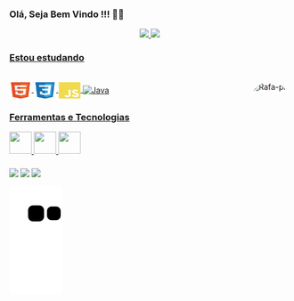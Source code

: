 ###  Olá, Seja Bem Vindo !!! 👋🏾
<div align="center">
  <a href="https://github.com/Gabriel-AndradeWeb
">
  <img height="160em" src="https://github-readme-stats.vercel.app/api?username=Gabriel-AndradeWeb&show_icons=true&theme=highcontrast&include_all_commits=true&count_private=true"/>
  <img height="160em" src="https://github-readme-stats.vercel.app/api/top-langs/?username=Gabriel-AndradeWeb&layout=compact&langs_count=7&theme=highcontrast"/>
</div>
  
  
### Estou estudando
  <div style="display: space between"><br>
  
  <img align="center" alt="HTML" height="30" width="40" src="https://raw.githubusercontent.com/devicons/devicon/master/icons/html5/html5-original.svg">
  <img align="center" alt="CSS" height="30" width="40" src="https://raw.githubusercontent.com/devicons/devicon/master/icons/css3/css3-original.svg">
  <img align="center" alt="Js" height="30" width="40" src="https://raw.githubusercontent.com/devicons/devicon/master/icons/javascript/javascript-plain.svg">
  <img align="center" alt="Java" height="30" width="40" src="https://cdn.jsdelivr.net/gh/devicons/devicon/icons/java/java-original.svg" />
    
   <img align="right" alt="Rafa-pic" height="170" style="border-radius: 50px;" src="https://s2.glbimg.com/rKq2WZ6FCFPCXmugfhDiFGAHikU=/e.glbimg.com/og/ed/f/original/2021/11/30/giphy_6.gif">
</div>

### Ferramentas e Tecnologias
  
<img src="https://cdn.jsdelivr.net/gh/devicons/devicon/icons/git/git-original.svg" width="40" height="40"/>
<img src="https://cdn.jsdelivr.net/gh/devicons/devicon/icons/bootstrap/bootstrap-original.svg" width="40" height="40" />
<img src="https://cdn.jsdelivr.net/gh/devicons/devicon/icons/nodejs/nodejs-original.svg" width="40" height="40" />
          
          
  
  ###
  
<div> 
  <a href = "mailto:gabrielandradecontato@hotmail.com"><img src="https://img.shields.io/badge/Microsoft_Outlook-0078D4?style=for-the-badge&logo=microsoft-outlook&logoColor=white" target="_blank"></a>
  <a href="https://www.linkedin.com/in/gabriel-andrade-aa0b25182/" target="_blank"><img src="https://img.shields.io/badge/-LinkedIn-%230077B5?style=for-the-badge&logo=linkedin&logoColor=white" target="_blank"></a>
  <a href="https://www.instagram.com/gabriel_andradeweb/" target="_blank"><img src="https://img.shields.io/badge/-Instagram-%23E4405F?style=for-the-badge&logo=instagram&logoColor=white" target="_blank"></a>
 
  ![Snake animation](https://github.com/rafaballerini/rafaballerini/blob/output/github-contribution-grid-snake.svg)
 
</div>
